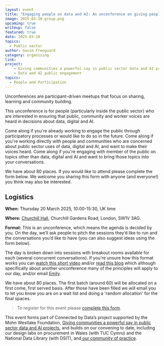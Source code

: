 ```yaml
---
layout: event
title: "Engaging people on data and AI: An unconference on giving people and communities a powerful say on public sector technologies"
image: 2025-03-20-group.png
upcoming: true
writeup: false
featured: true
date: 2025-03-20
topics:
  - Public sector
author: Gavin Freeguard
category: organising
link: 
project: 
    - Giving communities a powerful say in public sector data and AI projects
    - Data and AI public engagement
topics:
  - People and Participation
---
```


Unconferences are participant-driven meetups that focus on sharing, learning and community building.

This unconference is for people (particularly inside the public sector) who are interested in ensuring that public, community and worker voices are heard in decisions about data, digital and AI.

<!--more-->

Come along if you're already working to engage the public through participatory processes or would like to do so in the future. Come along if you're working directly with people and communities who are concerned about public sector uses of data, digital and AI, and want to make their voices heard. Come along if you're engaging with member of the public on topics other than data, digital and AI and want to bring those topics into your conversations.

We have about 80 places. If you would like to attend please complete the form below. We welcome you sharing this form with anyone (and everyone!) you think may also be interested.

## Logistics
**When:** Thursday 20 March 2025, 10:00-15:30, UK time

**Where:** [Churchill Hall](https://www.westminster.gov.uk/leisure-libraries-and-community/community-halls/churchill-hall), Churchill Gardens Road, London, SW1V 3AG. 

**Format:** This is an unconference, which means the agenda is decided by you. On the day, we’ll ask people to pitch the sessions they’d like to run and the conversations you’d like to have (you can also suggest ideas using the form below).

The day is broken down into sessions with breakout rooms available for each (several concurrent conversations). If you're unsure how this format works you can [watch this short video](https://www.linkedin.com/posts/mgilroy_ok-this-sounds-like-a-cool-concept-but-activity-7258090198394138624-5269/) and/or [read this blog](https://blog.weareconvivio.com/what-to-expect-at-ukgovcamp-ecc37191dc81) which although specifically about another unconference many of the principles will apply to our day, and/or email [Emily](mailto:emily@connectedbydata.org).

We have about 80 places. The first batch (around 60) will be allocated on a first come, first served basis. After those have been filled we will email you to let you know you are on a wait list and doing a 'random allocation' for the final spaces. 

> To register for this event please [complete this form](https://docs.google.com/forms/d/e/1FAIpQLSdfa14L47exSdwK1jwF_UNjxzti2HcmJq1wDATJ1nPTBQk3ow/viewform?usp=header).

This event forms part of Connected by Data’s project supported by the Mohn Westlake Foundation, [Giving communities a powerful say in public sector data and AI projects](https://connectedbydata.org/projects/2024-mohn-westlake), and builds on our convening to date, including our design labs on procurement in Wales (with TUC Cymru) and the National Data Library (with DSIT), and[ our community of practice](https://connectedbydata.org/projects/2024-community-of-practice).